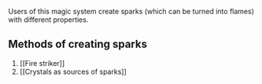 Users of this magic system create sparks (which can be turned into flames) with different properties.

## Methods of creating sparks
1. [[Fire striker]]
2. [[Crystals as sources of sparks]]